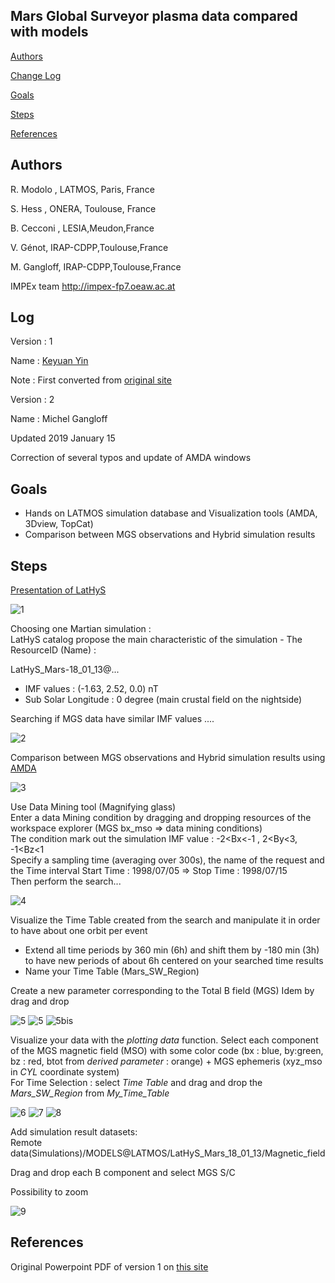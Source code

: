 ## Mars Global Surveyor plasma data compared with models

[Authors](#Authors)

[Change Log](#Log)

[Goals](#Goals)

[Steps](#Steps)

[References](#References)

## Authors

R. Modolo , LATMOS, Paris, France

S. Hess , ONERA, Toulouse, France

B. Cecconi , LESIA,Meudon,France

V. Génot, IRAP-CDPP,Toulouse,France 

M. Gangloff, IRAP-CDPP,Toulouse,France 

IMPEx team  http://impex-fp7.oeaw.ac.at  

## Log

Version : 1

Name : [Keyuan Yin](https://github.com/megadiesel705)

Note : First converted from [original site](http://typhon.obspm.fr/VESPA-tutorials/docs/Tuto-MGS-LATHYS.pdf)

Version : 2

Name : Michel Gangloff

Updated 2019 January 15 

Correction of several typos and update of AMDA windows

## Goals

* Hands on LATMOS simulation database and Visualization tools (AMDA, 3Dview, TopCat)
* Comparison between MGS observations and Hybrid simulation results


## Steps

[Presentation of LatHyS](hbp://impex.latmos.ipsl.fr)  

<img src="./img/1_.png" alt="1">

Choosing one Martian simulation :  
LatHyS catalog propose the main characteristic of the simulation - The ResourceID (Name) :  

LatHyS_Mars-18_01_13@...  

- IMF values : (-1.63, 2.52, 0.0) nT  
- Sub Solar Longitude : 0 degree (main crustal field on the nightside)   

Searching if MGS data have similar IMF values ....   

<img src="./img/2_.png" alt="2">

Comparison between MGS observations and Hybrid simulation results using [AMDA](http://amda.cdpp.eu)  

<img src="./img/3_.png" alt="3">

Use Data Mining tool (Magnifying glass)  
Enter a data Mining condition by dragging and dropping resources of the workspace explorer (MGS bx_mso => data mining conditions)  
The condition mark out the simulation IMF value : -2<Bx<-1 , 2<By<3, -1<Bz<1  
Specify a sampling time (averaging over 300s), the name of the request and the Time interval Start Time : 1998/07/05 => Stop Time : 1998/07/15  
Then perform the search...  

<img src="./img/Diapo1.png" alt="4">

Visualize the Time Table created from the search and manipulate it in order to have about one orbit per event  

* Extend all time periods by 360 min (6h) and shift them by -180 min (3h) to have new periods of about 6h centered on your searched time results  
* Name your Time Table (Mars\_SW\_Region)  

Create a new parameter corresponding to the Total B field (MGS) Idem by drag and drop  

<img src="./img/5_.png" alt="5">
<img src="./img/manage_timeTable.png" alt="5">
<img src="./img/create_modifiy_param.png" alt="5bis">

Visualize your data with the *plotting data* function. Select each component of the MGS magnetic field (MSO) with some color code (bx : blue, by:green, bz : red, btot from *derived parameter* : orange) + MGS ephemeris (xyz_mso in *CYL* coordinate system)  
For Time Selection : select *Time Table* and drag and drop the *Mars\_SW\_Region* from *My\_Time\_Table*  

<img src="./img/param_select_plot.png" alt="6">

<img src="./img/7_.png" alt="7">

<img src="./img/8_.png" alt="8">

Add simulation result datasets:  
Remote data(Simulations)/MODELS@LATMOS/LatHyS_Mars_18_01_13/Magnetic_field 

Drag and drop each B component and select MGS S/C  


Possibility to zoom  

<img src="./img/9_.png" alt="9">

## References

Original Powerpoint PDF of version 1 on [this site](http://typhon.obspm.fr/VESPA-tutorials/docs/Tuto-MGS-LATHYS.pdf)
  




